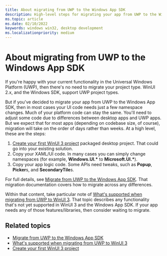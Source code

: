 ```yaml
---
title: About migrating from UWP to the Windows App SDK
description: High-level steps for migrating your app from UWP to the Windows App SDK
ms.topic: article
ms.date: 02/10/2022
keywords: windows win32, desktop development
ms.localizationpriority: medium
---
```


# About migrating from UWP to the Windows App SDK

If you're happy with your current functionality in the Universal Windows Platform (UWP), then there's no need to migrate your project type. WinUI 2.x, and the Windows SDK, support UWP project types.

But if you've decided to migrate your app from UWP to the Windows App SDK, then in most cases your UI code needs just a few namespace changes. Much of your platform code can stay the same. You'll need to adjust some code due to differences between desktop apps and UWP apps. But we expect that for most apps (depending on codebase size, of course), migration will take on the order of days rather than weeks. At a high level, these are the steps:

1. [Create your first WinUI 3 project](../winui/winui3/create-your-first-winui3-app.md?pivots=winui3-packaged-csharp) packaged desktop project. That could go into your existing solution.
2. Copy your XAML/UI code. In many cases you can simply change namespaces (for example, **Windows.UI.\*** to **Microsoft.UI.\***).
3. Copy your app logic code. Some APIs need tweaks, such as **Popup**, **Picker**s, and **SecondaryTile**s.

For full details, see [Migrate from UWP to the Windows App SDK](../windows-app-sdk/migrate-to-windows-app-sdk/migrate-to-windows-app-sdk-ovw.md). That migration documentation covers how to migrate across any differences.

Within that content, take particular note of [What's supported when migrating from UWP to WinUI 3](../windows-app-sdk/migrate-to-windows-app-sdk/what-is-supported.md). That topic describes any functionality that's not yet supported in WinUI 3 and the Windows App SDK. If your app needs any of those features/libraries, then consider waiting to migrate.

## Related topics

* [Migrate from UWP to the Windows App SDK](../windows-app-sdk/migrate-to-windows-app-sdk/migrate-to-windows-app-sdk-ovw.md)
* [What's supported when migrating from UWP to WinUI 3](../windows-app-sdk/migrate-to-windows-app-sdk/what-is-supported.md)
* [Create your first WinUI 3 project](../winui/winui3/create-your-first-winui3-app.md?pivots=winui3-packaged-csharp)